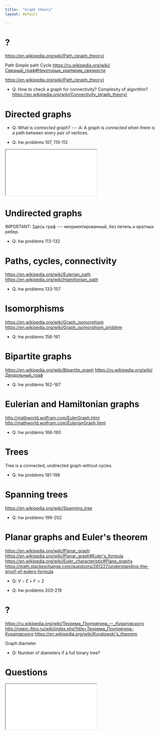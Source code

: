```yaml
---
title:  "Graph theory"
layout: default

---
```


# ?

<https://en.wikipedia.org/wiki/Path_(graph_theory)>

Path
Simple path
Cycle
<https://ru.wikipedia.org/wiki/Связный_граф#Некоторые_критерии_связности>

<https://en.wikipedia.org/wiki/Path_(graph_theory)>

- Q: How to check a graph for connectivity? Complexity of algorithm?
<https://en.wikipedia.org/wiki/Connectivity_(graph_theory)>

# Directed graphs

- Q: What is _connected_ graph? --- A: A graph is _connected_ when there is a path between every pair of vertices.

- Q: hw problems 107, 110-112

<iframe class="autoresize nodisplay superlearn-iframe" src="{{ site.superlearn_url }}/ht/asdf2?deckname=math -- graph theory -- problems">
    <p>Your browser does not support iframes.</p>
</iframe>

# Undirected graphs

IMPORTANT: Здесь граф --- неориентированный, без петель и кратных ребер.

- Q: hw problems 113-132



# Paths, cycles, connectivity

<https://en.wikipedia.org/wiki/Eulerian_path>
<https://en.wikipedia.org/wiki/Hamiltonian_path>

- Q: hw problems 133-157

# Isomorphisms

<https://en.wikipedia.org/wiki/Graph_isomorphism>
<https://en.wikipedia.org/wiki/Graph_isomorphism_problem>

- Q: hw problems 158-161

# Bipartite graphs

<https://en.wikipedia.org/wiki/Bipartite_graph>
<https://ru.wikipedia.org/wiki/Двудольный_граф>

- Q: hw problems 162-167

# Eulerian and Hamiltonian graphs

<http://mathworld.wolfram.com/EulerGraph.html>
<http://mathworld.wolfram.com/EulerianGraph.html>

- Q: hw problems 168-180

# Trees

Tree is a connected, undirected graph without cycles

- Q: hw problems 181-198

# Spanning trees

<https://en.wikipedia.org/wiki/Spanning_tree>

- Q: hw problems 199-202

# Planar graphs and Euler's theorem

<https://en.wikipedia.org/wiki/Planar_graph>
<https://en.wikipedia.org/wiki/Planar_graph#Euler's_formula>
<https://en.wikipedia.org/wiki/Euler_characteristic#Plane_graphs>
<https://math.stackexchange.com/questions/261227/understanding-the-proof-of-eulers-formula>

- Q: $V-E+F=2$

- Q: hw problems 203-219


# ?

<https://ru.wikipedia.org/wiki/Теорема_Понтрягина_—_Куратовского>
<http://neerc.ifmo.ru/wiki/index.php?title=Теорема_Понтрягина-Куратовского>
<https://en.wikipedia.org/wiki/Kuratowski's_theorem>





Graph diameter
- Q: Number of diameters if a full binary tree?




# Questions

<iframe class="autoresize nodisplay superlearn-iframe" src="{{ site.superlearn_url }}/ht/asdf2?deckname=math -- graph theory">
    <p>Your browser does not support iframes.</p>
</iframe>

